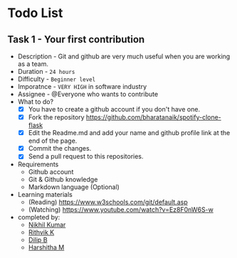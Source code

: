 # Todo List

## Task 1 - Your first contribution
* Description - Git and github are very much useful when you are working as a team. 
* Duration -  `24 hours`
* Difficulty -  `Beginner level`
* Imporatnce - `VERY HIGH` in software industry 
* Assignee - @Everyone who wants to contribute
* What to do?
    - [x] You have to create a github account if you don't have one.
    - [x] Fork the repository https://github.com/bharatanaik/spotify-clone-flask
    - [x] Edit the Readme.md and add your name and github profile link at the end of the page.
    - [x] Commit the changes.
    - [x] Send a pull request to this repositories.
* Requirements
    * Github account
    * Git & Github knowledge
    * Markdown language (Optional)
* Learning materials
    * (Reading) https://www.w3schools.com/git/default.asp 
    * (Watching) https://www.youtube.com/watch?v=Ez8F0nW6S-w
* completed by:
    * [Nikhil Kumar](https://github.com/Nikhil-Blllitz)
    * [Rithvik K](https://github.com/Rithvikbng)
    * [Dilip B](https://github.com/DILIP-SHEESH)
    * [Harshitha M](https://github.com/Harshitham1204)